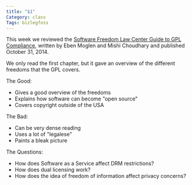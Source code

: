 ```yaml
---
title: "$1"
Category: class
Tags: bizlegfoss
---
```


This week we reviewed the [Software Freedom Law Center Guide to GPL Compliance][SFLCGGC], written by Eben Moglen and Mishi Choudhary and published October 31, 2014.

We only read the first chapter, but it gave an overview of the different freedoms that the GPL covers.

The Good:

- Gives a good overview of the freedoms
- Explains how software can become "open source"
- Covers copyright outside of the USA

The Bad:

- Can be very dense reading
- Uses a lot of "legalese"
- Paints a bleak picture

The Questions:

- How does Software as a Service affect DRM restrictions?
- How does dual licensing work?
- How does the idea of freedom of information affect privacy concerns?

[SFLCGGC]: http://bizlegfoss-ritigm.rhcloud.com/static/books/SFLC-Guide_to_GPL_Compliance_2d_ed.pdf

